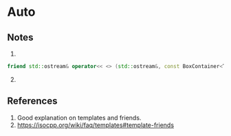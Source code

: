# Auto

## Notes
1. 

```cpp
friend std::ostream& operator<< <> (std::ostream&, const BoxContainer<T>&);
```

2. 

## References

1. Good explanation on templates and friends.
2. https://isocpp.org/wiki/faq/templates#template-friends


